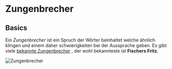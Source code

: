 # Zungenbrecher
## Basics
Ein *Zungenbrecher* ist ein Spruch der Wörter beinhaltet welche ähnlich klingen und einem daher schwierigkeiten bei der Aussprache geben. Es gibt viele [bekannte Zungenbrecher](https://www.andinet.de/interessantes/tipps/zungenbrecher.html) , der wohl bekannteste ist **Fischers Fritz**.

![Zungenbrecher](https://th.bing.com/th/id/OIP.NTsWrO0Kizoj1OHYf82yEAHaJ2?w=132&h=180&c=7&r=0&o=5&dpr=1.25&pid=1.7)
